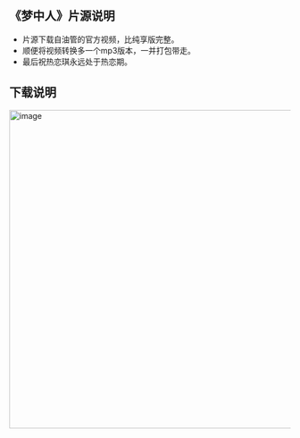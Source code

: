 ## 《梦中人》片源说明
- 片源下载自油管的官方视频，比纯享版完整。
- 顺便将视频转换多一个mp3版本，一并打包带走。
- 最后祝热恋琪永远处于热恋期。

## 下载说明
<img width="570" alt="image" src="https://user-images.githubusercontent.com/37221980/174866681-d6dd33fa-55dc-4188-a5aa-8dcf861a1431.png">

